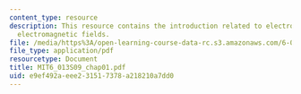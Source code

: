 ```yaml
---
content_type: resource
description: This resource contains the introduction related to electromagnetics and
  electromagnetic fields.
file: /media/https%3A/open-learning-course-data-rc.s3.amazonaws.com/6-013-electromagnetics-and-applications-spring-2009/e9ef492aeee231517378a218210a7dd0_MIT6_013S09_chap01.pdf
file_type: application/pdf
resourcetype: Document
title: MIT6_013S09_chap01.pdf
uid: e9ef492a-eee2-3151-7378-a218210a7dd0
---
```

